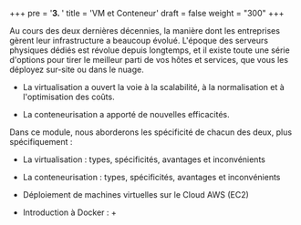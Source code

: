+++
pre = '<b>3. </b>'
title = 'VM et Conteneur'
draft = false
weight = "300"
+++

Au cours des deux dernières décennies, la manière dont les entreprises gèrent leur infrastructure a beaucoup évolué. L'époque des serveurs physiques dédiés est révolue depuis longtemps, et il existe toute une série d'options pour tirer le meilleur parti de vos hôtes et services, que vous les déployez sur-site ou dans le nuage. 

+ La virtualisation a ouvert la voie à la scalabilité, à la normalisation et à l'optimisation des coûts. 

+ La conteneurisation a apporté de nouvelles efficacités.

Dans ce module, nous aborderons les spécificité de chacun des deux, plus spécifiquement :
+ La virtualisation : types, spécificités, avantages et inconvénients
+ La conteneurisation :  types, spécificités, avantages et inconvénients

+ Déploiement de machines virtuelles sur le Cloud AWS (EC2)
+ Introduction à Docker :
    + 